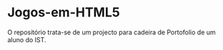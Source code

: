 # Jogos-em-HTML5

O repositório trata-se de um projecto para cadeira de Portofolio de um aluno do IST.
